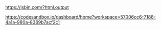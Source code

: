 https://jsbin.com/?html,output

https://codesandbox.io/dashboard/home?workspace=57006cc6-7188-4a1a-980a-8369b7acf2c1
